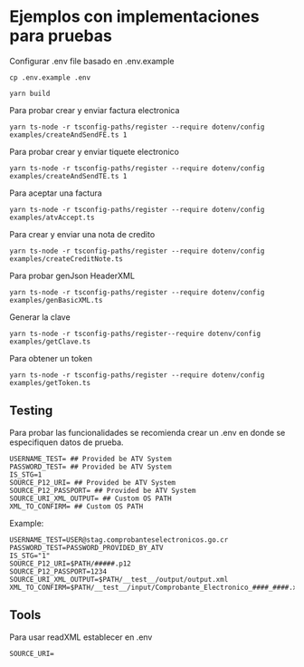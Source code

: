 # Ejemplos con implementaciones para pruebas

Configurar .env file basado en .env.example
```
cp .env.example .env
```

```
yarn build
```

Para probar crear y enviar factura electronica
```
yarn ts-node -r tsconfig-paths/register --require dotenv/config examples/createAndSendFE.ts 1
```

Para probar crear y enviar tiquete electronico
```
yarn ts-node -r tsconfig-paths/register --require dotenv/config examples/createAndSendTE.ts 1
```

Para aceptar una factura
```
yarn ts-node -r tsconfig-paths/register --require dotenv/config examples/atvAccept.ts
```

Para crear y enviar una nota de credito
```
yarn ts-node -r tsconfig-paths/register --require dotenv/config examples/createCreditNote.ts
```

Para probar genJson HeaderXML
```
yarn ts-node -r tsconfig-paths/register --require dotenv/config examples/genBasicXML.ts
```

Generar la clave
```
yarn ts-node -r tsconfig-paths/register--require dotenv/config examples/getClave.ts
```

Para obtener un token
```
yarn ts-node -r tsconfig-paths/register --require dotenv/config examples/getToken.ts
```

## Testing
Para probar las funcionalidades se recomienda crear un .env en donde se especifiquen datos de prueba.
```
USERNAME_TEST= ## Provided be ATV System
PASSWORD_TEST= ## Provided be ATV System
IS_STG=1
SOURCE_P12_URI= ## Provided be ATV System
SOURCE_P12_PASSPORT= ## Provided be ATV System
SOURCE_URI_XML_OUTPUT= ## Custom OS PATH
XML_TO_CONFIRM= ## Custom OS PATH
```
Example:
```
USERNAME_TEST=USER@stag.comprobanteselectronicos.go.cr
PASSWORD_TEST=PASSWORD_PROVIDED_BY_ATV
IS_STG="1"
SOURCE_P12_URI=$PATH/#####.p12
SOURCE_P12_PASSPORT=1234
SOURCE_URI_XML_OUTPUT=$PATH/__test__/output/output.xml
XML_TO_CONFIRM=$PATH/__test__/input/Comprobante_Electronico_####_####.xml
```

## Tools
Para usar readXML establecer en .env
```
SOURCE_URI=
```
